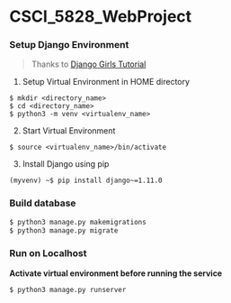 # CSCI_5828_WebProject

### Setup Django Environment

> Thanks to [Django Girls Tutorial](https://tutorial.djangogirls.org/en/installation/)

1. Setup Virtual Environment in HOME directory
```
$ mkdir <directory_name>
$ cd <directory_name>
$ python3 -m venv <virtualenv_name>
```

2. Start Virtual Environment
```
$ source <virtualenv_name>/bin/activate
```

3. Install Django using pip
```
(myvenv) ~$ pip install django~=1.11.0
```

### Build database

```bash
$ python3 manage.py makemigrations
$ python3 manage.py migrate
```


### Run on Localhost

**Activate virtual environment before running the service**

```bash
$ python3 manage.py runserver
```
